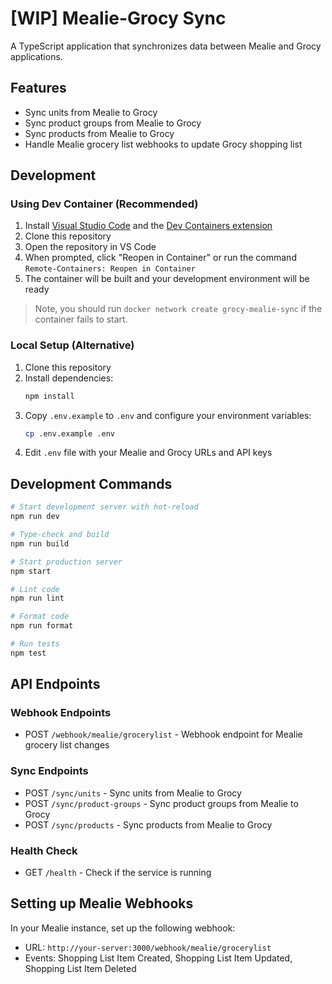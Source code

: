 # [WIP] Mealie-Grocy Sync

A TypeScript application that synchronizes data between Mealie and Grocy applications.

## Features

- Sync units from Mealie to Grocy
- Sync product groups from Mealie to Grocy
- Sync products from Mealie to Grocy
- Handle Mealie grocery list webhooks to update Grocy shopping list

## Development

### Using Dev Container (Recommended)

1. Install [Visual Studio Code](https://code.visualstudio.com/) and the [Dev Containers extension](https://marketplace.visualstudio.com/items?itemName=ms-vscode-remote.remote-containers)
2. Clone this repository
3. Open the repository in VS Code
4. When prompted, click "Reopen in Container" or run the command `Remote-Containers: Reopen in Container`
5. The container will be built and your development environment will be ready

> Note, you should run `docker network create grocy-mealie-sync` if the container fails to start.

### Local Setup (Alternative)

1. Clone this repository
2. Install dependencies:
   ```bash
   npm install
   ```
3. Copy `.env.example` to `.env` and configure your environment variables:
   ```bash
   cp .env.example .env
   ```
4. Edit `.env` file with your Mealie and Grocy URLs and API keys

## Development Commands

```bash
# Start development server with hot-reload
npm run dev

# Type-check and build
npm run build

# Start production server
npm start

# Lint code
npm run lint

# Format code
npm run format

# Run tests
npm test
```

## API Endpoints

### Webhook Endpoints

- POST `/webhook/mealie/grocerylist` - Webhook endpoint for Mealie grocery list changes

### Sync Endpoints

- POST `/sync/units` - Sync units from Mealie to Grocy
- POST `/sync/product-groups` - Sync product groups from Mealie to Grocy
- POST `/sync/products` - Sync products from Mealie to Grocy

### Health Check

- GET `/health` - Check if the service is running

## Setting up Mealie Webhooks

In your Mealie instance, set up the following webhook:

- URL: `http://your-server:3000/webhook/mealie/grocerylist`
- Events: Shopping List Item Created, Shopping List Item Updated, Shopping List Item Deleted
